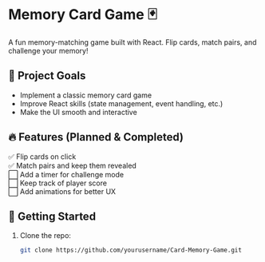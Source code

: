 # Memory Card Game 🃏  
A fun memory-matching game built with React. Flip cards, match pairs, and challenge your memory!

## 🎯 Project Goals  
- Implement a classic memory card game  
- Improve React skills (state management, event handling, etc.)  
- Make the UI smooth and interactive  

## 🔥 Features (Planned & Completed)  
✅ Flip cards on click  
✅ Match pairs and keep them revealed  
⬜ Add a timer for challenge mode  
⬜ Keep track of player score  
⬜ Add animations for better UX  

## 🚀 Getting Started  
1. Clone the repo:  
   ```sh
   git clone https://github.com/yourusername/Card-Memory-Game.git
